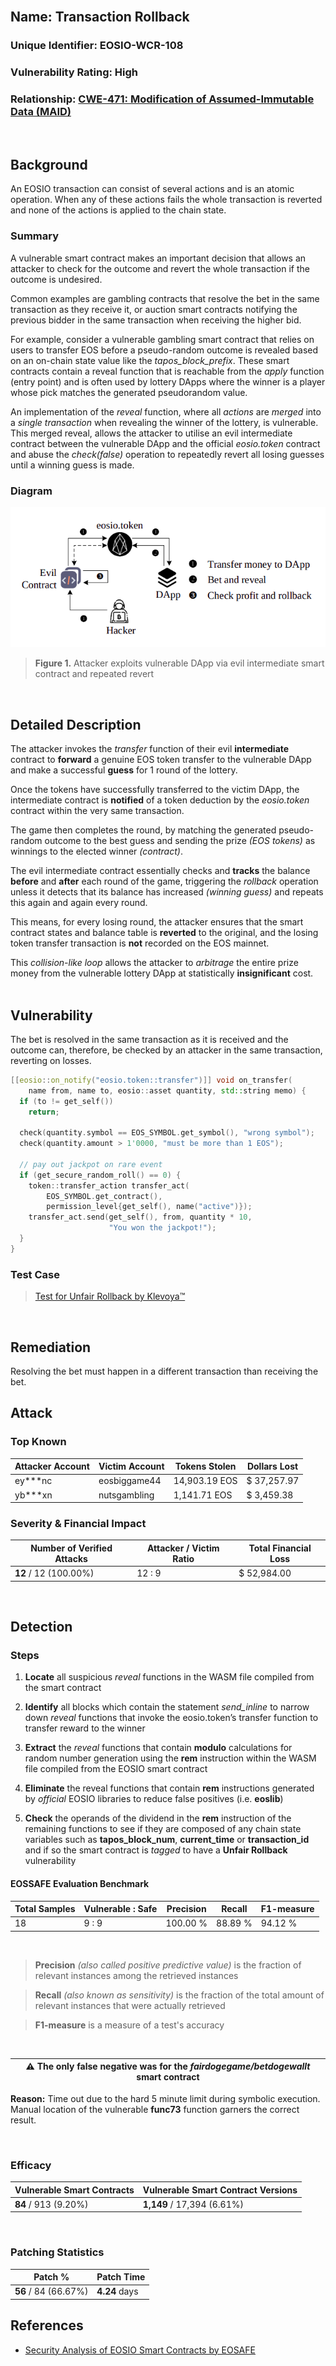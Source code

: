 <br/>

## Name: Transaction Rollback

### Unique Identifier: EOSIO-WCR-108

### Vulnerability Rating: High

### Relationship: [CWE-471: Modification of Assumed-Immutable Data (MAID)](https://cwe.mitre.org/data/definitions/471.html)

<br/>

## Background

An EOSIO transaction can consist of several actions and is an atomic operation. When any of these actions fails the whole transaction is reverted and none of the actions is applied to the chain state.

### Summary

A vulnerable smart contract makes an important decision that allows an attacker to check for the outcome and revert the whole transaction if the outcome is undesired.

Common examples are gambling contracts that resolve the bet in the same transaction as they receive it, or auction smart contracts notifying the previous bidder in the same transaction when receiving the higher bid.


For example, consider a vulnerable gambling smart contract that relies on users to transfer EOS before a pseudo-random outcome is revealed based on an on-chain state value like the _tapos_block_prefix_. These smart contracts contain a reveal function that is reachable from the _apply_ function (entry point) and is often used by lottery DApps where the winner is a player whose pick matches the generated pseudorandom value.

An implementation of the _reveal_ function, where all _actions_ are *merged* into a *single transaction* when revealing the winner of the lottery, is vulnerable. This merged reveal, allows the attacker to utilise an evil intermediate contract between the vulnerable DApp and the official _eosio.token_ contract and abuse the _check(false)_ operation to repeatedly revert all losing guesses until a winning guess is made.

### Diagram
![token transfer](images/rollback.png)

> **Figure 1.** Attacker exploits vulnerable DApp via evil intermediate smart contract and repeated revert

<br/>

## Detailed Description

The attacker invokes the _transfer_ function of their evil **intermediate** contract to **forward** a genuine EOS token transfer to the vulnerable DApp and make a successful **guess** for 1 round of the lottery.

Once the tokens have successfully transferred to the victim DApp, the intermediate contract is **notified** of a token deduction by the _eosio.token_ contract within the very same transaction.

The game then completes the round, by matching the generated pseudo-random outcome to the best guess and sending the prize _(EOS tokens)_ as winnings to the elected winner _(contract)_.

The evil intermediate contract essentially checks and **tracks** the balance **before** and **after** each round of the game, triggering the _rollback_ operation unless it detects that its balance has increased _(winning guess)_ and repeats this again and again every round.

This means, for every losing round, the attacker ensures that the smart contract states and balance table is **reverted** to the original, and the losing token transfer transaction is **not** recorded on the EOS mainnet.

This _collision-like loop_ allows the attacker to _arbitrage_ the entire prize money from the vulnerable lottery DApp at statistically **insignificant** cost.
 <br/>
 <br/>

## Vulnerability

The bet is resolved in the same transaction as it is received and the outcome can, therefore, be checked by an attacker in the same transaction, reverting on losses.

```cpp
[[eosio::on_notify("eosio.token::transfer")]] void on_transfer(
    name from, name to, eosio::asset quantity, std::string memo) {
  if (to != get_self())
    return;

  check(quantity.symbol == EOS_SYMBOL.get_symbol(), "wrong symbol");
  check(quantity.amount > 1'0000, "must be more than 1 EOS");

  // pay out jackpot on rare event
  if (get_secure_random_roll() == 0) {
    token::transfer_action transfer_act(
        EOS_SYMBOL.get_contract(),
        permission_level{get_self(), name("active")});
    transfer_act.send(get_self(), from, quantity * 10,
                      "You won the jackpot!");
  }
}
```

### Test Case
> [Test for Unfair Rollback by Klevoya™](../test_cases/wcr-108/)

<br/>


## Remediation

Resolving the bet must happen in a different transaction than receiving the bet.

## Attack 

### Top Known
| Attacker Account | Victim Account | Tokens Stolen | Dollars Lost  
| ------ | ------ | ------ | ------
| ey***nc | eosbiggame44 |  14,903.19 EOS | $  37,257.97
| yb***xn | nutsgambling | 1,141.71 EOS | $ 3,459.38

### Severity & Financial Impact
| Number of Verified Attacks | Attacker / Victim Ratio | Total Financial Loss
| ------ | ------ | ------
| **12** / 12 (100.00%) | 12 : 9 | $ 52,984.00

<br/>

## Detection

### Steps
1. **Locate** all suspicious _reveal_
functions in the WASM file compiled from the smart contract

2. **Identify** all blocks
which contain the statement _send_inline_ to narrow down _reveal_ functions that invoke the eosio.token’s transfer function to transfer reward to the winner

3. **Extract** the _reveal_ functions that contain **modulo** calculations for random number generation using the **rem** instruction within the WASM file compiled from the EOSIO smart contract

4. **Eliminate** the reveal functions that contain **rem** instructions generated by _official_ EOSIO libraries to reduce false positives (i.e. **eoslib**)

5. **Check** the operands of the dividend in the **rem** instruction of the remaining functions to see if they are composed of any chain state variables such as **tapos_block_num**,  **current_time** or **transaction_id** and if so the smart contract is _tagged_ to have a **Unfair Rollback** vulnerability

#### EOSSAFE Evaluation Benchmark

| Total Samples | Vulnerable : Safe | Precision | Recall | F1-measure 
| ------ | ------ | ------ | ------ | ------ 
| 18 | 9 : 9 | 100.00 % | 88.89 % | 94.12 %

<br/>

> **Precision** _(also called positive predictive value)_ is the fraction of relevant instances among the retrieved instances

> **Recall** _(also known as sensitivity)_ is the fraction of the total amount of relevant instances that were actually retrieved

> **F1-measure** is a measure of a test's accuracy

<br/>

| :warning: **The only false negative** was for the _fairdogegame/betdogewallt_ smart contract |
| --- |

**Reason:** Time out due to the hard 5
minute limit during symbolic execution. Manual location of the vulnerable **func73** function garners the correct result.

<br/>

### Efficacy
| Vulnerable Smart Contracts | Vulnerable Smart Contract Versions
| ------ | ------
| **84** / 913 (9.20%) | **1,149** / 17,394 (6.61%)

<br/>


### Patching Statistics
| Patch % | Patch Time
| ------ | ------
| **56** / 84 (66.67%) | **4.24** days

## References

- [Security Analysis of EOSIO Smart Contracts by EOSAFE](https://arxiv.org/abs/2003.06568)
